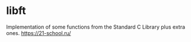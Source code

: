 # libft
Implementation of some functions from the Standard C Library plus extra ones. https://21-school.ru/
